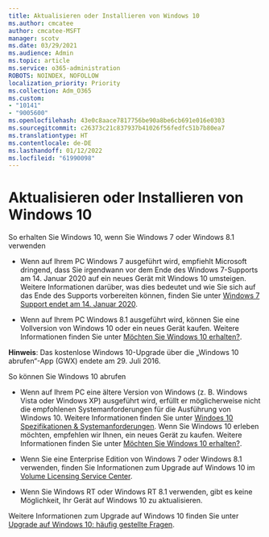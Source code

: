 ```yaml
---
title: Aktualisieren oder Installieren von Windows 10
ms.author: cmcatee
author: cmcatee-MSFT
manager: scotv
ms.date: 03/29/2021
ms.audience: Admin
ms.topic: article
ms.service: o365-administration
ROBOTS: NOINDEX, NOFOLLOW
localization_priority: Priority
ms.collection: Adm_O365
ms.custom:
- "10141"
- "9005600"
ms.openlocfilehash: 43e0c8aace7817756be90a8be6cb691e016e0303
ms.sourcegitcommit: c26373c21c837937b41026f56fedfc51b7b80ea7
ms.translationtype: HT
ms.contentlocale: de-DE
ms.lasthandoff: 01/12/2022
ms.locfileid: "61990098"
---
```

# <a name="how-to-upgrade-or-install-windows-10"></a>Aktualisieren oder Installieren von Windows 10

So erhalten Sie Windows 10, wenn Sie Windows 7 oder Windows 8.1 verwenden

- Wenn auf Ihrem PC Windows 7 ausgeführt wird, empfiehlt Microsoft dringend, dass Sie irgendwann vor dem Ende des Windows 7-Supports am 14. Januar 2020 auf ein neues Gerät mit Windows 10 umsteigen. Weitere Informationen darüber, was dies bedeutet und wie Sie sich auf das Ende des Supports vorbereiten können, finden Sie unter [Windows 7 Support endet am 14. Januar 2020](https://support.microsoft.com/help/4057281/).

- Wenn auf Ihrem PC Windows 8.1 ausgeführt wird, können Sie eine Vollversion von Windows 10 oder ein neues Gerät kaufen. Weitere Informationen finden Sie unter [Möchten Sie Windows 10 erhalten?](https://www.microsoft.com/windows/get-windows-10).

**Hinweis**: Das kostenlose Windows 10-Upgrade über die „Windows 10 abrufen“-App (GWX) endete am 29. Juli 2016.

So können Sie Windows 10 abrufen 

- Wenn auf Ihrem PC eine ältere Version von Windows (z. B. Windows Vista oder Windows XP) ausgeführt wird, erfüllt er möglicherweise nicht die empfohlenen Systemanforderungen für die Ausführung von Windows 10. Weitere Informationen finden Sie unter [Windoes 10 Spezifikationen & Systemanforderungen](https://www.microsoft.com/windows/windows-10-specifications). Wenn Sie Windows 10 erleben möchten, empfehlen wir Ihnen, ein neues Gerät zu kaufen. Weitere Informationen finden Sie unter [Möchten Sie Windows 10 erhalten?](https://www.microsoft.com/windows/get-windows-10).

- Wenn Sie eine Enterprise Edition von Windows 7 oder Windows 8.1 verwenden, finden Sie Informationen zum Upgrade auf Windows 10 im [Volume Licensing Service Center](https://www.microsoft.com/licensing/servicecenter/default.aspx).

- Wenn Sie Windows RT oder Windows RT 8.1 verwenden, gibt es keine Möglichkeit, Ihr Gerät auf Windows 10 zu aktualisieren.

Weitere Informationen zum Upgrade auf Windows 10 finden Sie unter [Upgrade auf Windows 10: häufig gestellte Fragen](https://support.microsoft.com/windows/upgrade-to-windows-10-faq-cce52341-7943-594e-72ce-e1cf00382445).
